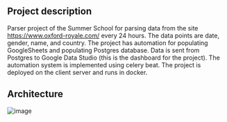 ## Project description
Parser project of the Summer School for parsing data from the site
https://www.oxford-royale.com/ every 24 hours.
The data points are date, gender, name, and country.
The project has automation for populating GoogleSheets and populating Postgres database. Data is sent from Postgres to Google Data Studio (this is the dashboard for the project).
The automation system is implemented using celery beat.
The project is deployed on the client server and runs in docker.
## Architecture
![image](https://user-images.githubusercontent.com/119062788/206765417-96785466-0efd-4412-a2fe-692bf22cf6e7.png)
